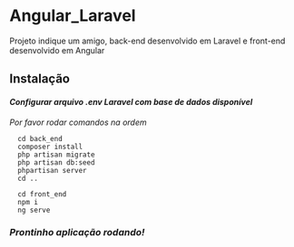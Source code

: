 # Angular_Laravel
Projeto indique um amigo, back-end desenvolvido em Laravel e front-end desenvolvido em Angular

## Instalação
#### _Configurar arquivo .env Laravel com base de dados disponível_
_Por favor rodar comandos na ordem_
```
  cd back_end
  composer install
  php artisan migrate
  php artisan db:seed
  phpartisan server
  cd ..
  
  cd front_end
  npm i
  ng serve
```

### _Prontinho aplicação rodando!_
